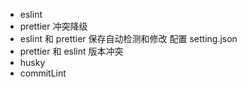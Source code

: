 - eslint
- prettier 冲突降级
- eslint 和 prettier 保存自动检测和修改 配置 setting.json
- prettier 和 eslint 版本冲突
- husky
- commitLint
